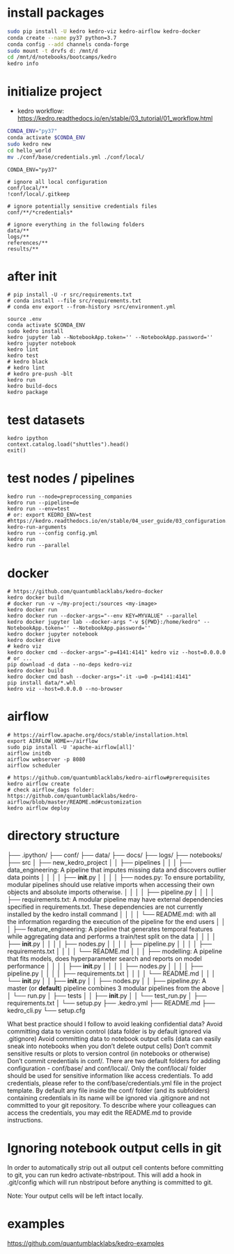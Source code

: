 # install packages
```sh
sudo pip install -U kedro kedro-viz kedro-airflow kedro-docker
conda create --name py37 python=3.7
conda config --add channels conda-forge
sudo mount -t drvfs d: /mnt/d
cd /mnt/d/notebooks/bootcamps/kedro
kedro info
```
# initialize project

* kedro workflow: https://kedro.readthedocs.io/en/stable/03_tutorial/01_workflow.html
```sh
CONDA_ENV="py37"
conda activate $CONDA_ENV
sudo kedro new
cd hello_world
mv ./conf/base/credentials.yml ./conf/local/
```
```.env
CONDA_ENV="py37"
```
```.gitignore
# ignore all local configuration
conf/local/**
!conf/local/.gitkeep
 
# ignore potentially sensitive credentials files
conf/**/*credentials*
 
# ignore everything in the following folders
data/**
logs/**
references/**
results/**
```
# after init
```
# pip install -U -r src/requirements.txt
# conda install --file src/requirements.txt
# conda env export --from-history >src/environment.yml

source .env
conda activate $CONDA_ENV
sudo kedro install
kedro jupyter lab --NotebookApp.token='' --NotebookApp.password=''
kedro jupyter notebook
kedro lint
kedro test
# kedro black
# kedro lint
# kedro pre-push -blt
kedro run
kedro build-docs
kedro package
```
# test datasets
```
kedro ipython
context.catalog.load("shuttles").head()
exit()
```
# test nodes / pipelines
```
kedro run --node=preprocessing_companies
kedro run --pipeline=de
kedro run --env=test
# or: export KEDRO_ENV=test
#https://kedro.readthedocs.io/en/stable/04_user_guide/03_configuration.html#configuring-kedro-run-arguments
kedro run --config config.yml
kedro run
kedro run --parallel
```
# docker
```
# https://github.com/quantumblacklabs/kedro-docker
kedro docker build
# docker run -v ~/my-project:/sources <my-image>
kedro docker run
kedro docker run --docker-args="--env KEY=MYVALUE" --parallel
kedro docker jupyter lab --docker-args "-v ${PWD}:/home/kedro" --NotebookApp.token='' --NotebookApp.password=''
kedro docker jupyter notebook
kedro docker dive
# kedro viz
kedro docker cmd --docker-args="-p=4141:4141" kedro viz --host=0.0.0.0
# or ...
pip download -d data --no-deps kedro-viz
kedro docker build
kedro docker cmd bash --docker-args="-it -u=0 -p=4141:4141"
pip install data/*.whl
kedro viz --host=0.0.0.0 --no-browser
```
# airflow
```
# https://airflow.apache.org/docs/stable/installation.html
export AIRFLOW_HOME=~/airflow
sudo pip install -U 'apache-airflow[all]'
airflow initdb
airflow webserver -p 8080
airflow scheduler

# https://github.com/quantumblacklabs/kedro-airflow#prerequisites
kedro airflow create
# check airflow_dags folder: https://github.com/quantumblacklabs/kedro-airflow/blob/master/README.md#customization
kedro airflow deploy
```

# directory structure

├── .ipython/
├── conf/
├── data/
├── docs/
├── logs/
├── notebooks/
├── src
│   ├── new_kedro_project
│   │   ├── pipelines
│   │   │   ├── data_engineering: A pipeline that imputes missing data and discovers outlier data points
│   │   │   │   ├── __init__.py
│   │   │   │   ├── nodes.py: To ensure portability, modular pipelines should use relative imports when accessing their own objects and absolute imports otherwise.
│   │   │   │   ├── pipeline.py
│   │   │   │   ├── requirements.txt: A modular pipeline may have external dependencies specified in requirements.txt. These dependencies are not currently installed by the kedro install command
│   │   │   │   └── README.md: with all the information regarding the execution of the pipeline for the end users
│   │   │   ├── feature_engineering: A pipeline that generates temporal features while aggregating data and performs a train/test split on the data
│   │   │   │   ├── __init__.py
│   │   │   │   ├── nodes.py
│   │   │   │   ├── pipeline.py
│   │   │   │   ├── requirements.txt
│   │   │   │   └── README.md
│   │   │   ├── modelling: A pipeline that fits models, does hyperparameter search and reports on model performance
│   │   │   │   ├── __init__.py
│   │   │   │   ├── nodes.py
│   │   │   │   ├── pipeline.py
│   │   │   │   ├── requirements.txt
│   │   │   │   └── README.md
│   │   │   └── __init__.py
│   │   ├── __init__.py
│   │   ├── nodes.py
│   │   ├── pipeline.py: A master (or __default__) pipeline combines 3 modular pipelines from the above
│   │   └── run.py
│   ├── tests
│   │   ├── __init__.py
│   │   └── test_run.py
│   ├── requirements.txt
│   └── setup.py
├── .kedro.yml
├── README.md
├── kedro_cli.py
└── setup.cfg

What best practice should I follow to avoid leaking confidential data?
Avoid committing data to version control (data folder is by default ignored via .gitignore)
Avoid committing data to notebook output cells (data can easily sneak into notebooks when you don’t delete output cells)
Don’t commit sensitive results or plots to version control (in notebooks or otherwise)
Don’t commit credentials in conf/. There are two default folders for adding configuration - conf/base/ and conf/local/. Only the conf/local/ folder should be used for sensitive information like access credentials. To add credentials, please refer to the conf/base/credentials.yml file in the project template.
By default any file inside the conf/ folder (and its subfolders) containing credentials in its name will be ignored via .gitignore and not committed to your git repository.
To describe where your colleagues can access the credentials, you may edit the README.md to provide instructions.

# Ignoring notebook output cells in git
In order to automatically strip out all output cell contents before committing to git, you can run kedro activate-nbstripout. This will add a hook in .git/config which will run nbstripout before anything is committed to git.

Note: Your output cells will be left intact locally.


# examples
https://github.com/quantumblacklabs/kedro-examples
